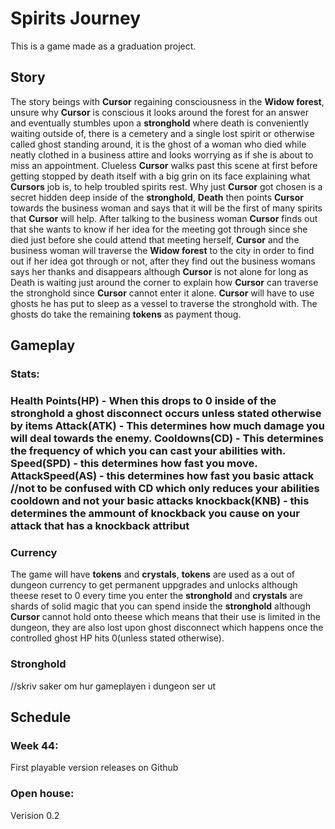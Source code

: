 <h1>Spirits Journey</h1>
This is a game made as a graduation project.

<h2>Story</h2>
The story beings with <b>Cursor</b> regaining consciousness in the <b>Widow forest</b>, unsure why <b>Cursor</b> is conscious it looks around the forest for an answer and eventually stumbles upon a <b>stronghold</b> where death is conveniently waiting outside of, there is a cemetery and a single lost spirit or otherwise called ghost standing around, it is the ghost of a woman who died while neatly clothed in a business attire and looks worrying as if she is about to miss an appointment. Clueless <b>Cursor</b> walks past this scene at first before getting stopped by death itself with a big grin on its face explaining what <b>Cursors</b> job is, to help troubled spirits rest. Why just <b>Cursor</b> got chosen is a secret hidden deep inside of the <b>stronghold</b>, <b>Death</b> then points <b>Cursor</b> towards the business woman and says that it will be the first of many spirits that <b>Cursor</b> will help. After talking to the business woman <b>Cursor</b> finds out that she wants to know if her idea for the meeting got through since she died just before she could attend that meeting herself, <b>Cursor</b> and the business woman will traverse the <b>Widow forest</b> to the city in order to find out if her idea got through or not, after they find out the business womans says her thanks and disappears although <b>Cursor</b> is not alone for long as Death is waiting just around the corner to explain how <b>Cursor</b> can traverse the stronghold since <b>Cursor</b> cannot enter it alone. <b>Cursor</b> will have to use ghosts he has put to sleep as a vessel to traverse the stronghold with. The ghosts do take the remaining <b>tokens</b> as payment thoug.

<h2>Gameplay</h2>
<h3>Stats:<h3>
<b>Health Points(HP)</b> - When this drops to 0 inside of the <b>stronghold</b> a ghost disconnect occurs unless stated otherwise by items
<b>Attack(ATK)</b> - This determines how much damage you will deal towards the enemy.
<b>Cooldowns(CD)</b> - This determines the frequency of which you can cast your abilities with.
<b>Speed(SPD)</b> - this determines how fast you move.
<b>AttackSpeed(AS)</b> - this determines how fast you basic attack //not to be confused with CD which only reduces your abilities cooldown and not your basic attacks
<b>knockback(KNB)</b> - this determines the ammount of knockback you cause on your attack that has a knockback attribut

<h3>Currency</h3>
The game will have <b>tokens</b> and <b>crystals</b>, <b>tokens</b> are used as a out of dungeon currency to get permanent uppgrades and unlocks although theese reset to 0 every time you enter the <b>stronghold</b> and <b>crystals</b> are shards of solid magic that you can spend inside the <b>stronghold</b> although <b>Cursor</b> cannot hold onto theese which means that their use is limited in the dungeon, they are also lost upon ghost disconnect which happens once the controlled ghost HP hits 0(unless stated otherwise).

<h3>Stronghold</h3>
//skriv saker om hur gameplayen i dungeon ser ut

<h2>Schedule</h2>
<h3>Week 44:</h3>
First playable version releases on Github
<h3>Open house:</h3>
Verision 0.2


